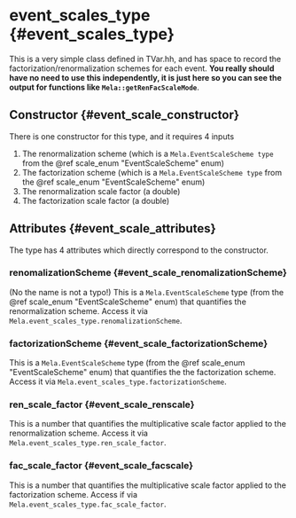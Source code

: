 # event_scales_type {#event_scales_type}

This is a very simple class defined in TVar.hh, and has space to record the factorization/renormalization schemes for each event. **You really should have no need to use this independently, it is just here so you can see the output for functions like `Mela::getRenFacScaleMode`**.

## Constructor {#event_scale_constructor}

There is one constructor for this type, and it requires 4 inputs

1. The renormalization scheme (which is a `Mela.EventScaleScheme type` from the @ref scale_enum "EventScaleScheme" enum)
2. The factorization scheme (which is a `Mela.EventScaleScheme type` from the @ref scale_enum "EventScaleScheme" enum)
3. The renormalization scale factor (a double)
4. The factorization scale factor (a double)

## Attributes {#event_scale_attributes}

The type has 4 attributes which directly correspond to the constructor.

### renomalizationScheme {#event_scale_renomalizationScheme}

(No the name is not a typo!) This is a `Mela.EventScaleScheme` type (from the @ref scale_enum "EventScaleScheme" enum) that quantifies the renormalization scheme. Access it via `Mela.event_scales_type.renomalizationScheme`.

### factorizationScheme {#event_scale_factorizationScheme}

This is a `Mela.EventScaleScheme` type (from the @ref scale_enum "EventScaleScheme" enum) that quantifies the the factorization scheme. Access it via `Mela.event_scales_type.factorizationScheme`.

### ren_scale_factor {#event_scale_renscale}

This is a number that quantifies the multiplicative scale factor applied to the renormalization scheme. Access it via `Mela.event_scales_type.ren_scale_factor`.

### fac_scale_factor {#event_scale_facscale}

This is a number that quantifies the multiplicative scale factor applied to the factorization scheme. Access if via `Mela.event_scales_type.fac_scale_factor`.
